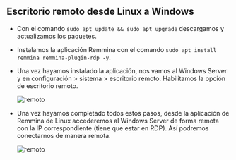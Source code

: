 ## Escritorio remoto desde Linux a Windows 

- Con el comando `sudo apt update && sudo apt upgrade` descargamos y actualizamos los paquetes.
- Instalamos la aplicación Remmina con el comando `sudo apt install remmina remmina-plugin-rdp -y`.
- Una vez hayamos instalado la aplicación, nos vamos al Windows Server y en configuración > sistema > escritorio remoto. Habilitamos la opción de escritorio remoto.
  
  ![remoto](/Administración%20SSOO/imagenes/1.png)
  
- Una vez hayamos completado todos estos pasos, desde la aplicación de Remmina de Linux accederemos al Windows Server de forma remota con la IP correspondiente (tiene que estar en RDP). Así podremos conectarnos de manera remota.

  ![remoto](/Administración%20SSOO/imagenes/Captura%20de%20pantalla%202025-02-25%20235206.png)
